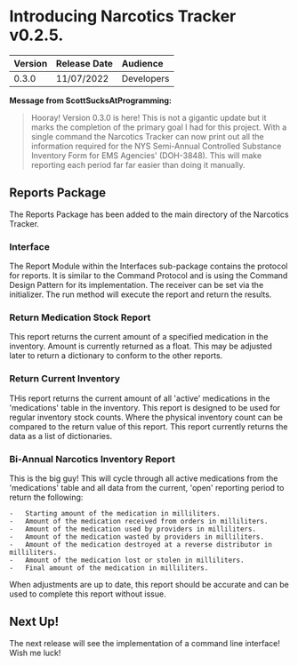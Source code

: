 # Introducing Narcotics Tracker v0.2.5.

| Version | Release Date | Audience   |
| :------ | :----------- | :--------- |
| 0.3.0   | 11/07/2022   | Developers |

**Message from ScottSucksAtProgramming:**

> Hooray! Version 0.3.0 is here! This is not a gigantic update but it marks the
> completion of the primary goal I had for this project. With a single command
> the Narcotics Tracker can now print out all the information required for the
> NYS Semi-Annual Controlled Substance Inventory Form for EMS Agencies'
> (DOH-3848). This will make reporting each period far far easier than doing it
> manually.

## Reports Package

The Reports Package has been added to the main directory of the Narcotics
Tracker.

### Interface

The Report Module within the Interfaces sub-package contains the protocol for
reports. It is similar to the Command Protocol and is using the Command Design
Pattern for its implementation. The receiver can be set via the initializer.
The run method will execute the report and return the results.

### Return Medication Stock Report

This report returns the current amount of a specified medication in the
inventory. Amount is currently returned as a float. This may be adjusted later
to return a dictionary to conform to the other reports.

### Return Current Inventory

THis report returns the current amount of all 'active' medications in the
'medications' table in the inventory. This report is designed to be used for
regular inventory stock counts. Where the physical inventory count can be
compared to the return value of this report. This report currently returns the
data as a list of dictionaries.

### Bi-Annual Narcotics Inventory Report

This is the big guy! This will cycle through all active medications from the
'medications' table and all data from the current, 'open' reporting period to
return the following:

    -   Starting amount of the medication in milliliters.
    -   Amount of the medication received from orders in milliliters.
    -   Amount of the medication used by providers in milliliters.
    -   Amount of the medication wasted by providers in milliliters.
    -   Amount of the medication destroyed at a reverse distributor in milliliters.
    -   Amount of the medication lost or stolen in milliliters.
    -   Final amount of the medication in milliliters.

When adjustments are up to date, this report should be accurate and can be used
to complete this report without issue.

## Next Up!

The next release will see the implementation of a command line interface! Wish
me luck!
